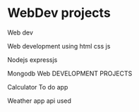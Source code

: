 # WebDev projects
Web dev

Web development using html css js

Nodejs expressjs

Mongodb
Web DEVELOPMENT PROJECTS

Calculator
To do app

Weather app api used


